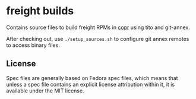 # freight builds

Contains source files to build freight RPMs in [copr](http://copr-fe.cloud.fedoraproject.org/coprs/domcleal/freight/)
using tito and git-annex.

After checking out, use `./setup_sources.sh` to configure git annex remotes to
access binary files.

## License

Spec files are generally based on Fedora spec files, which means that unless a
spec file contains an explicit license attribution within it, it is available
under the MIT license.

